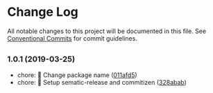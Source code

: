 # Change Log

All notable changes to this project will be documented in this file.
See [Conventional Commits](https://conventionalcommits.org) for commit guidelines.

## <small>1.0.1 (2019-03-25)</small>

* chore: 🤖 Change package name ([011afd5](https://github.com/n3tr/monorepo-project/commit/011afd5))
* chore: 🤖 Setup sematic-release and commitizen ([328abab](https://github.com/n3tr/monorepo-project/commit/328abab))
